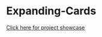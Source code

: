 # Expanding-Cards

[Click here for project showcase](https://andi-berisha.github.io/Expanding-Cards/)
